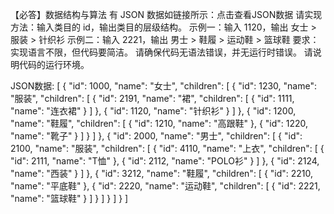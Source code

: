 【必答】数据结构与算法
有 JSON 数据如链接所示：点击查看JSON数据
请实现方法：输入类目的 id，输出类目的层级结构。
示例一：输入 1120，输出 女士 > 服装 > 针织衫
示例二：输入 2221，输出 男士 > 鞋履 > 运动鞋 > 篮球鞋
要求：
实现语言不限，但代码要简洁。
请确保代码无语法错误，并无运行时错误。
请说明代码的运行环境。


JSON数据:
[
    {
        "id": 1000,
        "name": "女士",
        "children": [
            {
                "id": 1230,
                "name": "服装",
                "children": [
                    {
                        "id": 2191,
                        "name": "裙",
                        "children": [
                            {
                                "id": 1111,
                                "name": "连衣裙"
                            }
                        ]
                    },
                    {
                        "id": 1120,
                        "name": "针织衫"
                    }
                ]
            },
            {
                "id": 1200,
                "name": "鞋履",
                "children": [
                    {
                        "id": 1210,
                        "name": "高跟鞋"
                    },
                    {
                        "id": 1220,
                        "name": "靴子"
                    }
                ]
            }
        ]
    },
    {
        "id": 2000,
        "name": "男士",
        "children": [
            {
                "id": 2100,
                "name": "服装",
                "children": [
                    {
                        "id": 4110,
                        "name": "上衣",
                        "children": [
                            {
                                "id": 2111,
                                "name": "T恤"
                            },
                            {
                                "id": 2112,
                                "name": "POLO衫"
                            }
                        ]
                    },
                    {
                        "id": 2124,
                        "name": "西装"
                    }
                ]
            },
            {
                "id": 3212,
                "name": "鞋履",
                "children": [
                    {
                        "id": 2210,
                        "name": "平底鞋"
                    },
                    {
                        "id": 2220,
                        "name": "运动鞋",
                        "children": [
                            {
                                "id": 2221,
                                "name": "篮球鞋"
                            }
                        ]
                    }
                ]
            }
        ]
    }
]